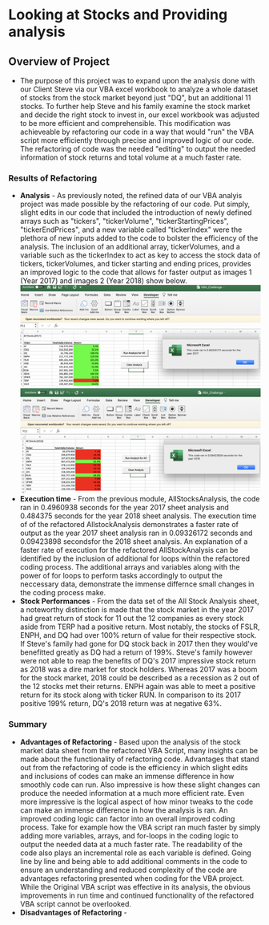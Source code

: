 # Looking at Stocks and Providing analysis
## Overview of Project
  * The purpose of this project was to expand upon the analysis done with our Client Steve via our VBA excel workbook to analyze a whole dataset of stocks from the stock market beyond just "DQ", but an additional 11 stocks. To further help Steve and his family examine the stock market and decide the right stock to invest in, our excel workbook was adjusted to be more efficient and comprehensible. This modification was achieveable by refactoring our code in a way that would "run" the VBA script more efficiently through precise and improved logic of our code. The refactoring of code was the needed "editing" to output the needed information of stock returns and total volume at a much faster rate. 

### Results of Refactoring
 * **Analysis** - As previously noted, the refined data of our VBA analyis project was made possible by the refactoring of our code. Put simply, slight edits in our code that included the introduction of newly defined arrays such as "tickers", "tickerVolume", "tickerStartingPrices", "tickerEndPrices", and a new variable called "tickerIndex" were the plethora of new inputs added to the code to bolster the efficiency of the analysis. The inclusion of an additional array, tickerVolumes, and a variable such as the tickerIndex to act as key to access the stock data of tickers, tickerVolumes, and ticker starting and ending prices, provides an improved logic to the code that allows for faster output as images 1 (Year 2017) and images 2 (Year 2018) show below. ![](images/VBA_Challenge_2017.png)                             ![](images/VBA_Challenge_2018.png) 
* **Execution time** - From the previous module, AllStocksAnalysis, the code ran in 0.4960938 seconds for the year 2017 sheet analysis and 0.484375 seconds for the year 2018 sheet analysis. The execution time of of the refactored AllstockAnalysis demonstrates a faster rate of output as the year 2017 sheet analysis ran in 0.09326172 seconds and 0.09423898 secondsfor the 2018 sheet analysis. An explanation of a faster rate of execution for the refactored AllStockAnalysis can be identified by the inclusion of additional for loops within the refactored coding process. The additional arrays and variables along with the power of for loops to perform tasks accordingly to output the neccessary data, demonstrate the immense differnce small changes in the coding process make. 
* **Stock Performances** - From the data set of the All Stock Analysis sheet, a noteworthy distinction is made that the stock market in the year 2017 had great return of stock for 11 out the 12 companies as every stock aside from TERP had a positive return. Most notably, the stocks of FSLR, ENPH, and DQ had over 100% return of value for their respective stock. If Steve's family had gone for DQ stock back in 2017 then they would've benefitted greatly as DQ had a return of 199%. Steve's family however were not able to reap the benefits of DQ's 2017 impressive stock return as 2018 was a dire market for stock holders. Whereas 2017 was a boom for the stock market, 2018 could be described as a recession as 2 out of the 12 stocks met their returns. ENPH again was able to meet a positive return for its stock along with ticker RUN. In comparison to its 2017 positive 199% return, DQ's 2018 return was at negative 63%. 

### Summary
* **Advantages of Refactoring** - Based upon the analysis of the stock market data sheet from the refactored VBA Script, many insights can be made about the functionality of refactoring code. Advantages that stand out from the refactoring of code is the efficiency in which slight edits and inclusions of codes can make an immense difference in how smoothly code can run. Also impressive is how these slight changes can produce the needed information at a much more efficient rate. Even more impressive is the logical aspect of how minor tweaks to the code can make an immense difference in how the analysis is ran. An improved coding logic can factor into an overall improved coding process. Take for example how the VBA script ran much faster by simply adding more variables, arrays, and for-loops in the coding logic to output the needed data at a much faster rate. The readability of the code also plays an incremental role as each variable is defined. Going line by line and being able to add additional comments in the code to ensure an understanding and reduced complexity of the code are advantages refactoring presented when coding for the VBA project. While the Original VBA script was effective in its analysis, the obvious improvements in run time and continued functionality of the refactored VBA script cannot be overlooked. 
* **Disadvantages of Refactoring** - 
